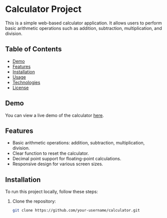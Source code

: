 # Calculator Project

This is a simple web-based calculator application. It allows users to perform basic arithmetic operations such as addition, subtraction, multiplication, and division.

## Table of Contents
- [Demo](#demo)
- [Features](#features)
- [Installation](#installation)
- [Usage](#usage)
- [Technologies](#technologies)
- [License](#license)

## Demo
You can view a live demo of the calculator [here](#).

## Features
- Basic arithmetic operations: addition, subtraction, multiplication, division.
- Clear function to reset the calculator.
- Decimal point support for floating-point calculations.
- Responsive design for various screen sizes.

## Installation
To run this project locally, follow these steps:

1. Clone the repository:
   ```bash
   git clone https://github.com/your-username/calculator.git

